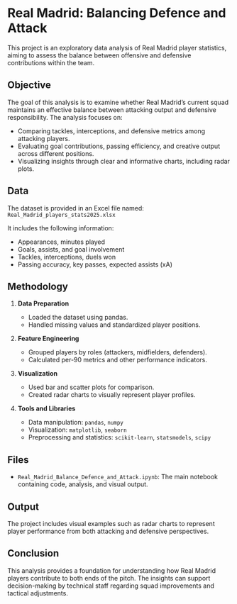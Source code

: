 # Real Madrid: Balancing Defence and Attack

This project is an exploratory data analysis of Real Madrid player statistics, aiming to assess the balance between offensive and defensive contributions within the team.

## Objective

The goal of this analysis is to examine whether Real Madrid’s current squad maintains an effective balance between attacking output and defensive responsibility. The analysis focuses on:
- Comparing tackles, interceptions, and defensive metrics among attacking players.
- Evaluating goal contributions, passing efficiency, and creative output across different positions.
- Visualizing insights through clear and informative charts, including radar plots.

## Data

The dataset is provided in an Excel file named:  
`Real_Madrid_players_stats2025.xlsx`

It includes the following information:
- Appearances, minutes played
- Goals, assists, and goal involvement
- Tackles, interceptions, duels won
- Passing accuracy, key passes, expected assists (xA)

## Methodology

1. **Data Preparation**  
   - Loaded the dataset using pandas.
   - Handled missing values and standardized player positions.

2. **Feature Engineering**  
   - Grouped players by roles (attackers, midfielders, defenders).
   - Calculated per-90 metrics and other performance indicators.

3. **Visualization**  
   - Used bar and scatter plots for comparison.
   - Created radar charts to visually represent player profiles.

4. **Tools and Libraries**  
   - Data manipulation: `pandas`, `numpy`
   - Visualization: `matplotlib`, `seaborn`
   - Preprocessing and statistics: `scikit-learn`, `statsmodels`, `scipy`

## Files

- `Real_Madrid_Balance_Defence_and_Attack.ipynb`: The main notebook containing code, analysis, and visual output.

## Output

The project includes visual examples such as radar charts to represent player performance from both attacking and defensive perspectives.

## Conclusion

This analysis provides a foundation for understanding how Real Madrid players contribute to both ends of the pitch. The insights can support decision-making by technical staff regarding squad improvements and tactical adjustments.
